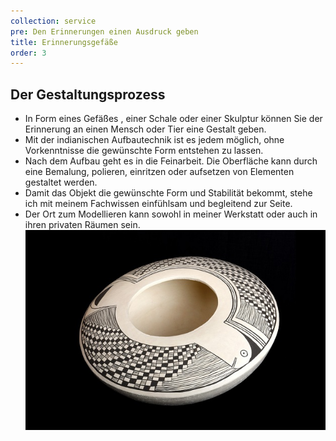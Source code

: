 ```yaml
---
collection: service
pre: Den Erinnerungen einen Ausdruck geben
title: Erinnerungsgefäße
order: 3
---
```

## Der Gestaltungsprozess

* In Form eines Gefäßes , einer Schale oder einer Skulptur können Sie der Erinnerung an einen Mensch oder Tier eine Gestalt geben.
* Mit der indianischen Aufbautechnik ist es jedem möglich, ohne Vorkenntnisse die gewünschte Form entstehen zu lassen. 
* Nach dem Aufbau geht es in die Feinarbeit. Die Oberfläche kann durch eine Bemalung, polieren,  einritzen oder aufsetzen von Elementen gestaltet werden.
* Damit das Objekt die gewünschte Form und Stabilität bekommt, stehe ich mit meinem Fachwissen einfühlsam und begleitend zur Seite. 
* Der Ort zum Modellieren kann sowohl in meiner Werkstatt oder auch in ihren privaten Räumen sein. 
  ![Text](../media/gallerie_1.jpg "Text")
  \
  \
  \
  \
  &nbsp;